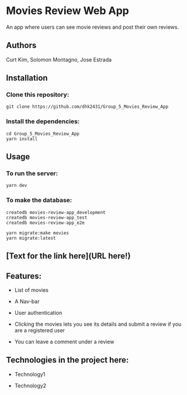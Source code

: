 # Movies Review Web App

An app where users can see movie reviews and post their own reviews.

## Authors

Curt Kim, Solomon Montagno, Jose Estrada

## Installation

### Clone this repository:

```
git clone https://github.com/dhk2431/Group_5_Movies_Review_App
```

### Install the dependencies:

```
cd Group_5_Movies_Review_App
yarn install
```

## Usage

### To run the server:

```
yarn dev
```

### To make the database:

```
createdb movies-review-app_development
createdb movies-review-app_test
createdb movies-review-app_e2e

yarn migrate:make movies
yarn migrate:latest
```

## [Text for the link here](URL here!)

## Features:

- List of movies

- A Nav-bar

- User authentication

- Clicking the movies lets you see its details and submit a review if you are a registered user

- You can leave a comment under a review

## Technologies in the project here:

- Technology1

- Technology2